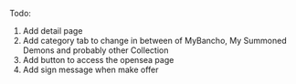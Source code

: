 Todo:
1.  Add detail page
2.  Add category tab to change in between of MyBancho, My Summoned Demons and probably other Collection
3.  Add button to access the opensea page
4.  Add sign message when make offer